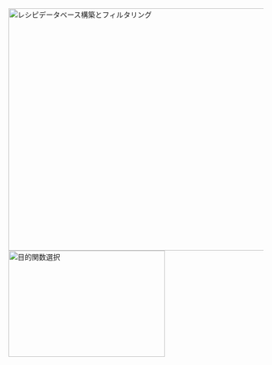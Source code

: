 <img width="1400" height="479" alt="レシピデータベース構築とフィルタリング" src="https://github.com/user-attachments/assets/e0df07d4-1e0a-4f1d-bbd1-9c4e5dd47df8" />
<img width="309" height="210" alt="目的関数選択" src="https://github.com/user-attachments/assets/ac4c3f0b-b167-4e2b-84bb-ef50c2667e65" />
